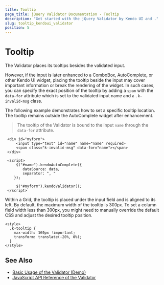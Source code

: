 ```yaml
---
title: Tooltip
page_title: jQuery Validator Documentation - Tooltip
description: "Get started with the jQuery Validator by Kendo UI and ."
slug: tooltip_kendoui_validator
position: 5
---
```


# Tooltip

The Validator places its tooltips besides the validated input.

However, if the input is later enhanced to a ComboBox, AutoComplete, or other Kendo UI widget, placing the tooltip beside the input may cover important information or break the rendering of the widget. In such cases, you can specify the exact position of the tooltip by adding a `span` with the `data-for` attribute which is set to the validated input name and a `.k-invalid-msg` class.

The following example demonstrates how to set a specific tooltip location. The tooltip remains outside the AutoComplete widget after enhancement.

> The tooltip of the Validator is bound to the input `name` through the `data-for` attribute.

     <div id="myform">
         <input type="text" id="name" name="name" required>
         <span class="k-invalid-msg" data-for="name"></span>
     </div>

     <script>
         $("#name").kendoAutoComplete({
            dataSource: data,
            separator: ", "
        });

         $("#myform").kendoValidator();
     </script>

Within a Grid, the tooltip is placed under the input field and is aligned to its left. By default, the maximum width of the tooltip is 300px. To set a column field width less than 300px, you might need to manually override the default CSS and adjust the desired tooltip position.

    <style>
      .k-tooltip {
        max-width: 160px !important;
        transform: translate(-20%, 0%);
      }
    </style>

## See Also

* [Basic Usage of the Validator (Demo)](https://demos.telerik.com/kendo-ui/validator/index)
* [JavaScript API Reference of the Validator](/api/javascript/ui/validator)
